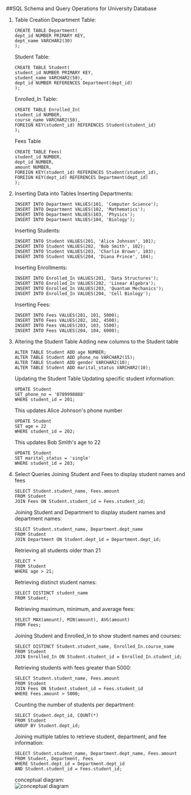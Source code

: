 ##SQL Schema and Query Operations for University Database
      
1. Table Creation
    Department Table:
    
       CREATE TABLE Department(
       dept_id NUMBER PRIMARY KEY,
       dept_name VARCHAR2(30)
       );

    Student Table:
   
       CREATE TABLE Student(
       student_id NUMBER PRIMARY KEY,
       student_name VARCHAR2(50),
       dept_id NUMBER REFERENCES Department(dept_id)
       );
   
    Enrolled_In Table:

       CREATE TABLE Enrolled_In(
       student_id NUMBER,
       course_name VARCHAR2(50),
       FOREIGN KEY(student_id) REFERENCES Student(student_id)
       );

    Fees Table

       CREATE TABLE Fees(
       student_id NUMBER,
       dept_id NUMBER,
       amount NUMBER,
       FOREIGN KEY(student_id) REFERENCES Student(student_id),
       FOREIGN KEY(dept_id) REFERENCES Department(dept_id)
       );

2. Inserting Data into Tables
    Inserting Departments:

       INSERT INTO Department VALUES(101, 'Computer Science');
       INSERT INTO Department VALUES(102, 'Mathematics');
       INSERT INTO Department VALUES(103, 'Physics');
       INSERT INTO Department VALUES(104, 'Biology');

    Inserting Students:

       INSERT INTO Student VALUES(201, 'Alice Johnson', 101);
       INSERT INTO Student VALUES(202, 'Bob Smith', 102);
       INSERT INTO Student VALUES(203, 'Charlie Brown', 103);
       INSERT INTO Student VALUES(204, 'Diana Prince', 104);

    Inserting Enrollments:

       INSERT INTO Enrolled_In VALUES(201, 'Data Structures');
       INSERT INTO Enrolled_In VALUES(202, 'Linear Algebra');
       INSERT INTO Enrolled_In VALUES(203, 'Quantum Mechanics');
       INSERT INTO Enrolled_In VALUES(204, 'Cell Biology');

    Inserting Fees:
   
       INSERT INTO Fees VALUES(201, 101, 5000);
       INSERT INTO Fees VALUES(202, 102, 4500);
       INSERT INTO Fees VALUES(203, 103, 5500);
       INSERT INTO Fees VALUES(204, 104, 6000);
    
3. Altering the Student Table
    Adding new columns to the Student table

       ALTER TABLE Student ADD age NUMBER;
       ALTER TABLE Student ADD phone_no VARCHAR2(15);
       ALTER TABLE Student ADD gender VARCHAR2(10);
       ALTER TABLE Student ADD marital_status VARCHAR2(10);

    Updating the Student Table
    Updating specific student information:

       UPDATE Student
       SET phone_no = '0789998888'
       WHERE student_id = 201;

    This updates Alice Johnson's phone number

       UPDATE Student
       SET age = 22
       WHERE student_id = 202;

    This updates Bob Smith's age to 22

       UPDATE Student
       SET marital_status = 'single'
       WHERE student_id = 203;

5. Select Queries
    Joining Student and Fees to display student names and fees

       SELECT Student.student_name, Fees.amount
       FROM Student
       JOIN Fees ON Student.student_id = Fees.student_id;

    Joining Student and Department to display student names and department names:

       SELECT Student.student_name, Department.dept_name
       FROM Student
       JOIN Department ON Student.dept_id = Department.dept_id;

    Retrieving all students older than 21

       SELECT *
       FROM Student
       WHERE age > 21;

    Retrieving distinct student names:

       SELECT DISTINCT student_name
       FROM Student;
    
    Retrieving maximum, minimum, and average fees:

       SELECT MAX(amount), MIN(amount), AVG(amount)
       FROM Fees;

    Joining Student and Enrolled_In to show student names and courses:

       SELECT DISTINCT Student.student_name, Enrolled_In.course_name
       FROM Student
       JOIN Enrolled_In ON Student.student_id = Enrolled_In.student_id;

    Retrieving students with fees greater than 5000:

       SELECT Student.student_name, Fees.amount
       FROM Student
       JOIN Fees ON Student.student_id = Fees.student_id
       WHERE Fees.amount > 5000;

    Counting the number of students per department:

       SELECT Student.dept_id, COUNT(*)
       FROM Student
       GROUP BY Student.dept_id;

     Joining multiple tables to retrieve student, department, and fee information:

       SELECT Student.student_name, Department.dept_name, Fees.amount
       FROM Student, Department, Fees
       WHERE Student.dept_id = Department.dept_id
       AND Student.student_id = Fees.student_id;
     conceptual diagram:  
   ![conceptual diagram](https://github.com/user-attachments/assets/665f8a65-1c93-4aff-8976-8b27f4703bdb)

    
